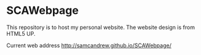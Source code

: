 # SCAWebpage
This repository is to host my personal website. The website design is from HTML5 UP. 

Current web address http://samcandrew.github.io/SCAWebpage/
